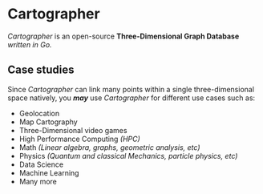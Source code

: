# Cartographer
_Cartographer_ is an open-source **Three-Dimensional Graph Database** _written in Go._

## Case studies
Since _Cartographer_ can link many points within a single three-dimensional space natively, you **_may_** 
use _Cartographer_ for different use cases such as:

- Geolocation
- Map Cartography
- Three-Dimensional video games
- High Performance Computing _(HPC)_
- Math _(Linear algebra, graphs, geometric analysis, etc)_
- Physics _(Quantum and classical Mechanics, particle physics, etc)_
- Data Science
- Machine Learning
- Many more
